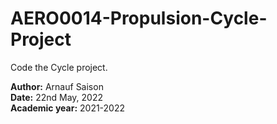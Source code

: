 # AERO0014-Propulsion-Cycle-Project
 
Code the Cycle project.

**Author:** Arnauf Saison<br>
**Date:** 22nd May, 2022<br>
**Academic year:** 2021-2022